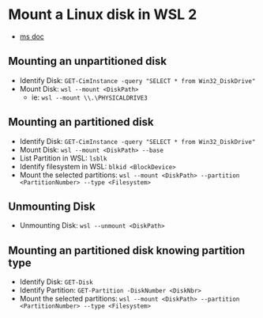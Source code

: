 # Mount a Linux disk in WSL 2
- [ms doc](https://learn.microsoft.com/en-us/windows/wsl/wsl2-mount-disk)

## Mounting an unpartitioned disk
- Identify Disk: `GET-CimInstance -query "SELECT * from Win32_DiskDrive"`
- Mount Disk: `wsl --mount <DiskPath>`
  - ie: `wsl --mount \\.\PHYSICALDRIVE3`

## Mounting an partitioned disk
- Identify Disk: `GET-CimInstance -query "SELECT * from Win32_DiskDrive"`
- Mount Disk: `wsl --mount <DiskPath> --base`
- List Partition in WSL: `lsblk`
- Identify filesystem in WSL: `blkid <BlockDevice>`
- Mount the selected partitions: `wsl --mount <DiskPath> --partition <PartitionNumber> --type <Filesystem>`

## Unmounting Disk
- Unmounting Disk: `wsl --unmount <DiskPath>`

## Mounting an partitioned disk knowing partition type
- Identify Disk: `GET-Disk`
- Identify Partition: `GET-Partition -DiskNumber <DiskNbr>`
- Mount the selected partitions: `wsl --mount <DiskPath> --partition <PartitionNumber> --type <Filesystem>`
